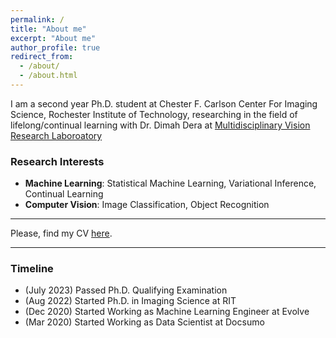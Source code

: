 ```yaml
---
permalink: /
title: "About me"
excerpt: "About me"
author_profile: true
redirect_from: 
  - /about/
  - /about.html
---
```



I am a second year Ph.D. student at Chester F. Carlson Center For Imaging Science, Rochester Institute of Technology, researching in the field of lifelong/continual learning with Dr. Dimah Dera at [Multidisciplinary Vision Research Laboroatory](https://www.rit.edu/science/multidisciplinary-vision-research-laboratory)  

### Research Interests
* **Machine Learning**: Statistical Machine Learning, Variational Inference, Continual Learning
* **Computer Vision**: Image Classification, Object Recognition

---
Please, find my CV [here](https://thapa-jeevan.github.io/files/CV.pdf).

---

### Timeline
* (July 2023) Passed Ph.D. Qualifying Examination
* (Aug 2022) Started Ph.D. in Imaging Science at RIT
* (Dec 2020) Started Working as Machine Learning Engineer at Evolve
* (Mar 2020) Started Working as Data Scientist at Docsumo

